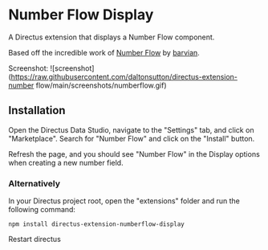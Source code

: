 # Number Flow Display
A Directus extension that displays a Number Flow component.

Based off the incredible work of [Number Flow](https://github.com/barvian/number-flow) by [barvian](https://github.com/barvian).

Screenshot:
![screenshot](https://raw.githubusercontent.com/daltonsutton/directus-extension-number flow/main/screenshots/numberflow.gif)

## Installation

Open the Directus Data Studio, navigate to the "Settings" tab, and click on "Marketplace". Search for "Number Flow" and click on the "Install" button.

Refresh the page, and you should see "Number Flow" in the Display options when creating a new number field.

### Alternatively

In your Directus project root, open the "extensions" folder and run the following command:

```
npm install directus-extension-numberflow-display
```

Restart directus